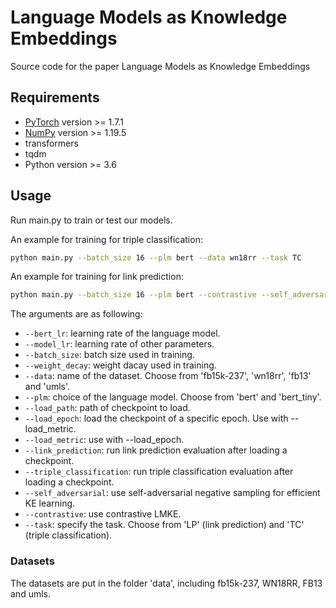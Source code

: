 # Language Models as Knowledge Embeddings

Source code for the paper Language Models as Knowledge Embeddings

## Requirements

- [PyTorch](http://pytorch.org/) version >= 1.7.1
- [NumPy](http://numpy.org/) version >= 1.19.5
- transformers
- tqdm
- Python version >= 3.6

## Usage

Run main.py to train or test our models. 

An example for training for triple classification:

```bash
python main.py --batch_size 16 --plm bert --data wn18rr --task TC
```

An example for training for link prediction:

```bash
python main.py --batch_size 16 --plm bert --contrastive --self_adversarial --data wn18rr --task LP 
```

The arguments are as following:
* `--bert_lr`: learning rate of the language model.
* `--model_lr`: learning rate of other parameters.
* `--batch_size`: batch size used in training.
* `--weight_decay`: weight dacay used in training.
* `--data`: name of the dataset. Choose from 'fb15k-237', 'wn18rr', 'fb13' and 'umls'.
* `--plm`: choice of the language model. Choose from 'bert' and 'bert_tiny'.
* `--load_path`: path of checkpoint to load.
* `--load_epoch`: load the checkpoint of a specific epoch. Use with --load_metric.
* `--load_metric`: use with --load_epoch.
* `--link_prediction`: run link prediction evaluation after loading a checkpoint.
* `--triple_classification`: run triple classification evaluation after loading a checkpoint.
* `--self_adversarial`: use self-adversarial negative sampling for efficient KE learning.
* `--contrastive`: use contrastive LMKE.
* `--task`: specify the task. Choose from 'LP' (link prediction) and 'TC' (triple classification).


### Datasets

The datasets are put in the folder 'data', including fb15k-237, WN18RR, FB13 and umls.


